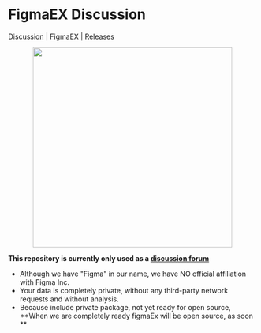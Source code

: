 


# FigmaEX  Discussion

 [Discussion](https://github.com/staff-moonvy/figmaEX/discussions) | [FigmaEX](https://moonvy.com/figmaEX/) | [Releases](https://github.com/Moonvy/figmaEX/releases)

<p align="center">
  <img src="https://github.com/staff-moonvy/figmaEX/raw/master/cover.png" width="404"></img>
</p>



**This repository is currently only used as a  [discussion forum](https://github.com/staff-moonvy/figmaEX/discussions)** 


- Although we have "Figma" in our name, we have NO official affiliation with Figma Inc.
- Your data is completely private, without any third-party network requests and without analysis.
- Because include private package, not yet ready for open source, 
  **When we are completely ready figmaEx will be open source, as soon **

